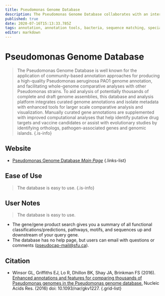 ```yaml
---
title: Pseudomonas Genome Database
description: The Pseudomonas Genome Database collaborates with an international panel of expert Pseudomonas researchers to provide high quality updates to the PAO1 genome annotation and make cutting edge genome analysis data available.
published: true
date: 2020-07-16T15:13:33.785Z
tags: annotation, annotation tools, bacteria, sequence matching, specialized search, data capture, database, genome annotation, gene, browser, protein, protein family, curated, protein domain
editor: markdown
---
```


# Pseudomonas Genome Database

> The Pseudomonas Genome Database is well known for the application of community-based annotation approaches for producing a high-quality Pseudomonas aeruginosa PAO1 genome annotation, and facilitating whole-genome comparative analyses with other Pseudomonas strains. To aid analysis of potentially thousands of complete and draft genome assemblies, this database and analysis platform integrates curated genome annotations and isolate metadata with enhanced tools for larger scale comparative analysis and visualization. Manually curated gene annotations are supplemented with improved computational analyses that help identify putative drug targets and vaccine candidates or assist with evolutionary studies by identifying orthologs, pathogen-associated genes and genomic islands. 
&NewLine;
{.is-info}


## Website

- [Pseudomonas Genome Database *Main Page*](http://www.pseudomonas.com/)
{.links-list}

## Ease of Use

>The database is easy to use. 
{.is-info}

## User Notes

>The database is easy to use. 

- The gene/gene product search gives you a summary of all functional classifications/predictions, pathways, motifs, and sequences up and downstream of your query gene. 
- The database has no help page, but users can email with questions or comments (pseudocap-mail@sfu.ca).


## Citation

- Winsor GL, Griffiths EJ, Lo R, Dhillon BK, Shay JA, Brinkman FS (2016). [Enhanced annotations and features for comparing thousands of Pseudomonas genomes in the Pseudomonas genome database.](https://academic.oup.com/nar/article/44/D1/D646/2502706) Nucleic Acids Res. (2016) doi: 10.1093/nar/gkv1227.
{.grid-list}